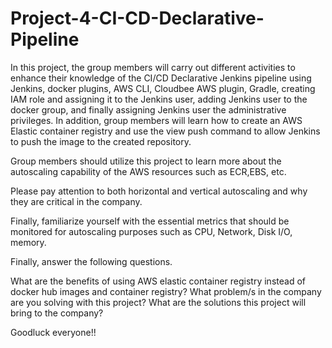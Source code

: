 # Project-4-CI-CD-Declarative-Pipeline
In this project, the group members will carry out different activities to enhance their knowledge of the CI/CD Declarative Jenkins pipeline using Jenkins, docker plugins, AWS CLI, Cloudbee AWS plugin, 
Gradle, creating IAM role and assigning it to the Jenkins user, adding Jenkins user to the docker group, and finally assigning Jenkins user the administrative privileges. 
In addition, group members will learn how to create an AWS Elastic container registry and use the view push command to allow Jenkins to push the image to the created repository.

Group members should utilize this project to learn more about the autoscaling capability of the AWS resources such as ECR,EBS, etc. 

Please pay attention to both horizontal and vertical autoscaling and why they are critical in the company. 

Finally, familiarize yourself with the essential metrics that should be monitored for autoscaling purposes such as CPU, Network, Disk I/O, memory. 

Finally, answer the following questions. 

What are the benefits of using AWS elastic container registry instead of docker hub images and container registry? 
What problem/s in the company are you solving with this project? 
What are the solutions this project will bring to the company? 

Goodluck everyone!! 
